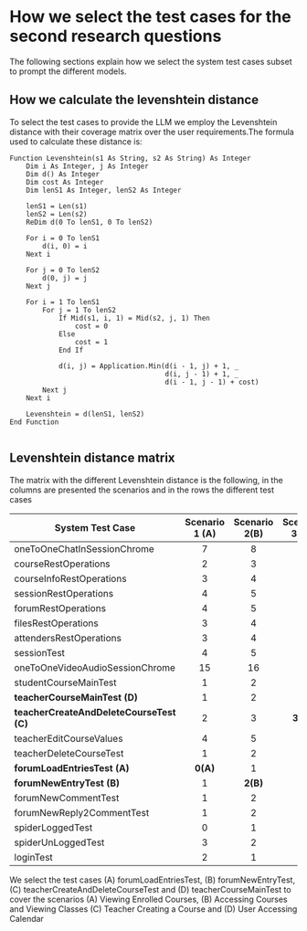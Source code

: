 # How we select the test cases for the second research questions

The following sections explain how we select the system test cases subset to prompt the different models.

## How we calculate the levenshtein distance

To select the test cases to provide the LLM we employ the Levenshtein distance with their coverage matrix over the
user requirements.The formula used to calculate these distance is:

````vba
Function Levenshtein(s1 As String, s2 As String) As Integer
    Dim i As Integer, j As Integer
    Dim d() As Integer
    Dim cost As Integer
    Dim lenS1 As Integer, lenS2 As Integer
    
    lenS1 = Len(s1)
    lenS2 = Len(s2)
    ReDim d(0 To lenS1, 0 To lenS2)
    
    For i = 0 To lenS1
        d(i, 0) = i
    Next i
    
    For j = 0 To lenS2
        d(0, j) = j
    Next j
    
    For i = 1 To lenS1
        For j = 1 To lenS2
            If Mid(s1, i, 1) = Mid(s2, j, 1) Then
                cost = 0
            Else
                cost = 1
            End If
            
            d(i, j) = Application.Min(d(i - 1, j) + 1, _
                                      d(i, j - 1) + 1, _
                                      d(i - 1, j - 1) + cost)
        Next j
    Next i
    
    Levenshtein = d(lenS1, lenS2)
End Function
 
````

## Levenshtein distance matrix

The matrix with the different Levenshtein distance is the following, in the columns are presented the scenarios and in
the rows the different test cases

| System Test Case                         | **Scenario 1 (A)** | **Scenario 2(B)** | **Scenario 3 (C)** | Scenario 4 | Scenario 5 | Scenario 8 | Scenario 9 | Scenario 10 | Scenario 11 | Scenario 12 | Scenario 13 | **Scenario 14 (D)** | Scenario 15 |
|------------------------------------------|:------------------:|:-----------------:|:------------------:|:----------:|:----------:|:----------:|:----------:|:-----------:|:-----------:|:-----------:|:-----------:|:-------------------:|:-----------:|
| oneToOneChatInSessionChrome              |         7          |         8         |         9          |     14     |     11     |     10     |     9      |     10      |     10      |     10      |     10      |         10          |     13      |
| courseRestOperations                     |         2          |         3         |         3          |     10     |     7      |     5      |     4      |      3      |      5      |      5      |      5      |          5          |      8      |
| courseInfoRestOperations                 |         3          |         4         |         4          |     10     |     8      |     6      |     5      |      4      |      5      |      5      |      4      |          6          |      9      |
| sessionRestOperations                    |         4          |         5         |         5          |     6      |     9      |     7      |     6      |      7      |      7      |      7      |      7      |          7          |     10      |
| forumRestOperations                      |         4          |         5         |         5          |     8      |     5      |     7      |     6      |      7      |      7      |      7      |      7      |          7          |     10      |
| filesRestOperations                      |         3          |         4         |         4          |     8      |     6      |     6      |     5      |      6      |      6      |      6      |      6      |          6          |      9      |
| attendersRestOperations                  |         3          |         4         |         4          |     9      |     8      |     6      |     5      |      6      |      6      |      6      |      6      |          6          |      7      |
| sessionTest                              |         4          |         5         |         6          |     11     |     8      |     7      |     6      |      7      |      7      |      7      |      7      |          7          |     10      |
| oneToOneVideoAudioSessionChrome          |         15         |        16         |         17         |     16     |     17     |     18     |     17     |     18      |     18      |     18      |     18      |         18          |     21      |
| studentCourseMainTest                    |         1          |         2         |         4          |     9      |     6      |     3      |     3      |      4      |      4      |      4      |      4      |          2          |      7      |
| **teacherCourseMainTest (D)**            |         1          |         2         |         4          |     9      |     6      |     3      |     3      |      4      |      4      |      4      |      4      |      **2(D)**       |      7      |
| **teacherCreateAndDeleteCourseTest (C)** |         2          |         3         |      **3(C)**      |     10     |     7      |     5      |     4      |      3      |      5      |      5      |      5      |          5          |      8      |
| teacherEditCourseValues                  |         4          |         5         |         5          |     11     |     7      |     7      |     6      |      5      |      6      |      6      |      5      |          7          |     10      |
| teacherDeleteCourseTest                  |         1          |         2         |         2          |     9      |     6      |     4      |     3      |      4      |      4      |      4      |      4      |          4          |      7      |
| **forumLoadEntriesTest (A)**             |      **0(A)**      |         1         |         3          |     8      |     5      |     3      |     2      |      3      |      3      |      3      |      3      |          3          |      6      |
| **forumNewEntryTest (B)**                |         1          |     **2(B)**      |         3          |     9      |     4      |     4      |     3      |      4      |      4      |      4      |      4      |          4          |      7      |
| forumNewCommentTest                      |         1          |         2         |         3          |     9      |     4      |     4      |     3      |      4      |      4      |      4      |      4      |          4          |      7      |
| forumNewReply2CommentTest                |         1          |         2         |         3          |     9      |     4      |     4      |     3      |      4      |      4      |      4      |      4      |          4          |      7      |
| spiderLoggedTest                         |         0          |         1         |         3          |     8      |     5      |     3      |     2      |      3      |      3      |      3      |      3      |          3          |      6      |
| spiderUnLoggedTest                       |         3          |         2         |         2          |     7      |     4      |     2      |     1      |      2      |      2      |      2      |      2      |          2          |      3      |
| loginTest                                |         2          |         1         |         1          |     6      |     3      |     2      |     0      |      1      |      1      |      1      |      1      |          1          |      4      |

We select the test cases (A) forumLoadEntriesTest, (B) forumNewEntryTest, (C) teacherCreateAndDeleteCourseTest
and (D) teacherCourseMainTest to cover the scenarios (A) Viewing Enrolled Courses, (B) Accessing Courses and Viewing
Classes (C) Teacher Creating a Course and (D) User Accessing Calendar